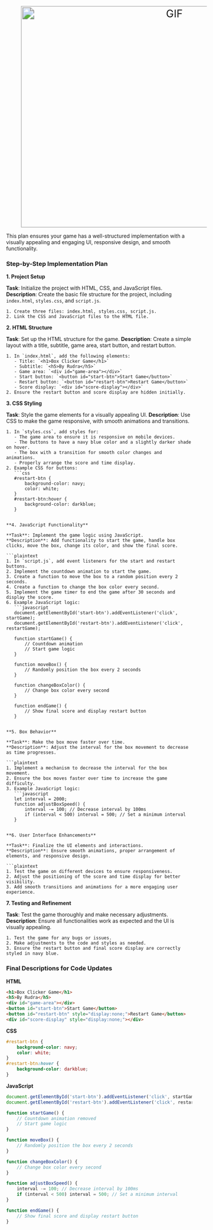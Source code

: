
<p align= "center">
  <img src="https://cdn.dribbble.com/users/2147021/screenshots/4704853/managertyping.gif" alt="GIF" width="400" height="300" style="zoom: 2; margin-left: 20px;">
</p>

This plan ensures your game has a well-structured implementation with a visually appealing and engaging UI, responsive design, and smooth functionality.

### Step-by-Step Implementation Plan

**1. Project Setup**

**Task**: Initialize the project with HTML, CSS, and JavaScript files.
**Description**: Create the basic file structure for the project, including `index.html`, `styles.css`, and `script.js`.

```plaintext
1. Create three files: index.html, styles.css, script.js.
2. Link the CSS and JavaScript files to the HTML file.
```

**2. HTML Structure**

**Task**: Set up the HTML structure for the game.
**Description**: Create a simple layout with a title, subtitle, game area, start button, and restart button.

```plaintext
1. In `index.html`, add the following elements:
   - Title: `<h1>Box Clicker Game</h1>`
   - Subtitle: `<h5>By Rudra</h5>`
   - Game area: `<div id="game-area"></div>`
   - Start button: `<button id="start-btn">Start Game</button>`
   - Restart button: `<button id="restart-btn">Restart Game</button>`
   - Score display: `<div id="score-display"></div>`
2. Ensure the restart button and score display are hidden initially.
```

**3. CSS Styling**

**Task**: Style the game elements for a visually appealing UI.
**Description**: Use CSS to make the game responsive, with smooth animations and transitions.

```plaintext
1. In `styles.css`, add styles for:
   - The game area to ensure it is responsive on mobile devices.
   - The buttons to have a navy blue color and a slightly darker shade on hover.
   - The box with a transition for smooth color changes and animations.
   - Properly arrange the score and time display.
2. Example CSS for buttons:
   ```css
   #restart-btn {
       background-color: navy;
       color: white;
   }
   #restart-btn:hover {
       background-color: darkblue;
   }
   ```
```

**4. JavaScript Functionality**

**Task**: Implement the game logic using JavaScript.
**Description**: Add functionality to start the game, handle box clicks, move the box, change its color, and show the final score.

```plaintext
1. In `script.js`, add event listeners for the start and restart buttons.
2. Implement the countdown animation to start the game.
3. Create a function to move the box to a random position every 2 seconds.
4. Create a function to change the box color every second.
5. Implement the game timer to end the game after 30 seconds and display the score.
6. Example JavaScript logic:
   ```javascript
   document.getElementById('start-btn').addEventListener('click', startGame);
   document.getElementById('restart-btn').addEventListener('click', restartGame);

   function startGame() {
       // Countdown animation
       // Start game logic
   }

   function moveBox() {
       // Randomly position the box every 2 seconds
   }

   function changeBoxColor() {
       // Change box color every second
   }

   function endGame() {
       // Show final score and display restart button
   }
   ```
```

**5. Box Behavior**

**Task**: Make the box move faster over time.
**Description**: Adjust the interval for the box movement to decrease as time progresses.

```plaintext
1. Implement a mechanism to decrease the interval for the box movement.
2. Ensure the box moves faster over time to increase the game difficulty.
3. Example JavaScript logic:
   ```javascript
   let interval = 2000;
   function adjustBoxSpeed() {
       interval -= 100; // Decrease interval by 100ms
       if (interval < 500) interval = 500; // Set a minimum interval
   }
   ```
```

**6. User Interface Enhancements**

**Task**: Finalize the UI elements and interactions.
**Description**: Ensure smooth animations, proper arrangement of elements, and responsive design.

```plaintext
1. Test the game on different devices to ensure responsiveness.
2. Adjust the positioning of the score and time display for better visibility.
3. Add smooth transitions and animations for a more engaging user experience.
```

**7. Testing and Refinement**

**Task**: Test the game thoroughly and make necessary adjustments.
**Description**: Ensure all functionalities work as expected and the UI is visually appealing.

```plaintext
1. Test the game for any bugs or issues.
2. Make adjustments to the code and styles as needed.
3. Ensure the restart button and final score display are correctly styled in navy blue.
```

### Final Descriptions for Code Updates

**HTML**
```html
<h1>Box Clicker Game</h1>
<h5>By Rudra</h5>
<div id="game-area"></div>
<button id="start-btn">Start Game</button>
<button id="restart-btn" style="display:none;">Restart Game</button>
<div id="score-display" style="display:none;"></div>
```

**CSS**
```css
#restart-btn {
    background-color: navy;
    color: white;
}
#restart-btn:hover {
    background-color: darkblue;
}
```

**JavaScript**
```javascript
document.getElementById('start-btn').addEventListener('click', startGame);
document.getElementById('restart-btn').addEventListener('click', restartGame);

function startGame() {
    // Countdown animation removed
    // Start game logic
}

function moveBox() {
    // Randomly position the box every 2 seconds
}

function changeBoxColor() {
    // Change box color every second
}

function adjustBoxSpeed() {
    interval -= 100; // Decrease interval by 100ms
    if (interval < 500) interval = 500; // Set a minimum interval
}

function endGame() {
    // Show final score and display restart button
}
```


